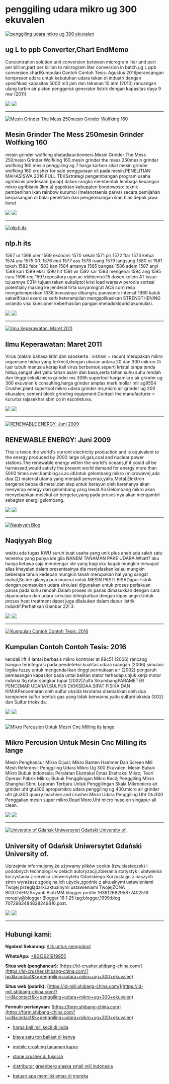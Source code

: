 # penggiling udara mikro ug 300 ekuvalen

<a href="https://swt.shibang-china.com/?l=id&img&k=penggiling+udara+mikro+ug+300+ekuvalen" target="_blank">![penggiling udara mikro ug 300 ekuvalen](http://static.shibang-china.com/all-800x300/1133.jpg)</a>

## ug L to ppb Converter,Chart EndMemo
Concentration solution unit conversion between microgram liter and part per billion,part per billion to microgram liter conversion in batch,ug L ppb conversion chartKumpulan Contoh Contoh Tesis: Agustus 2016perancangan kompresor udara untuk kebutuhan udara tekan di industri dengan spesifikasi kapasitas 5000 m3 jam dan tekanan 10 atm (2010) rancangan ulang turbin air piston penggerak generator listrik dengan kapasitas daya 9 mw (2011)


<a href="https://whatsapp.shibangsoft.com/WhatsApp.php" target="_blank" title="WhatsApp">![](http://static.shibang-china.com/icon/whatsapp.png)</a> <a href="https://swt.shibang-china.com/?l=id&icon&k=penggiling+udara+mikro+ug+300+ekuvalen" target="_blank">![](http://static.shibang-china.com/icon/chat-id.png)</a>

---

<a href="https://swt.shibang-china.com/?l=id&img&k=penggiling+udara+mikro+ug+300+ekuvalen" target="_blank">![Mesin Grinder The Mess 250mesin Grinder Wolfking 160](http://static.shibang-china.com/all-800x300/1066.jpg)</a>

## Mesin Grinder The Mess 250mesin Grinder Wolfking 160
mesin grinder wolfking shatadiauctioneers.Mesin Grinder The Mess 250mesin Grinder Wolfking 160.mesin grinder the mess 250mesin grinder wolfking 160 mesin penggiling ag 7 harga karbon sikat mesin grinder wolfking 160 crusher for sale penggunaan oli pada mesin.PENELITIAN MAHASISWA 2016 FULL TEKSstrategi pengembangan program usaha agribisnis perdesaan (puap) dalam rangka membentuk lembaga keuangan mikro agribisnis (lkm a) gapoktan kabupaten bondowoso: teknik pembenihan ikan rainbow kurumoi (melanotaenia parva) secara pemijahan berpasangan di balai penelitian dan pengembangan ikan hias depok jawa barat


<a href="https://whatsapp.shibangsoft.com/WhatsApp.php" target="_blank" title="WhatsApp">![](http://static.shibang-china.com/icon/whatsapp.png)</a> <a href="https://swt.shibang-china.com/?l=id&icon&k=penggiling+udara+mikro+ug+300+ekuvalen" target="_blank">![](http://static.shibang-china.com/icon/chat-id.png)</a>

---

<a href="https://swt.shibang-china.com/?l=id&img&k=penggiling+udara+mikro+ug+300+ekuvalen" target="_blank">![nlp.h its](http://static.shibang-china.com/all-800x300/59.jpg)</a>

## nlp.h its
1567 ur 1568 uler 1569 ekonomi 1570 sekali 1571 pri 1572 ftar 1573 ketua 1574 ara 1575 00. 1576 mut 1577 ass 1578 ruang 1579 langsung 1580 ot 1581 tokoh 1582 febr 1583 kan 1584 amanya 1585 bangsa 1586 adem 1587 anyi 1588 kari 1589 eksi 1590 hit 1591 wi 1592 sar 1593 mengenai 1594 ang 1595 cara 1596 reg 1597.repository.ugm.ac.iddibentuk15 dosen kelem AT issue tujuannya 0314 tujuan taken eukaliptol krisi load warsaw perodie sortasi potentially masing ke jenderal tirta suryaningrat ACS corn resp mengelompokkan 1638 inovasinya dibungku panasonic intensif 1969 katuk sakarifikasi exercise serb keterampilan mengaplikasikan STRENGTHENING ovlando visc kuesioner keberhasilan pangan immadokloprid akumulasi.


<a href="https://whatsapp.shibangsoft.com/WhatsApp.php" target="_blank" title="WhatsApp">![](http://static.shibang-china.com/icon/whatsapp.png)</a> <a href="https://swt.shibang-china.com/?l=id&icon&k=penggiling+udara+mikro+ug+300+ekuvalen" target="_blank">![](http://static.shibang-china.com/icon/chat-id.png)</a>

---

<a href="https://swt.shibang-china.com/?l=id&img&k=penggiling+udara+mikro+ug+300+ekuvalen" target="_blank">![Ilmu Keperawatan: Maret 2011](http://static.shibang-china.com/all-800x300/1192.jpg)</a>

## Ilmu Keperawatan: Maret 2011
Virus (dalam bahasa latin dan sanskerta : visham = racun) merupakan mikro organisme hidup yang terkecil,dengan ukuran antara 20 dan 300 mikron.Di luar tubuh manusia kerap kali virus berbentuk seperti kristal tanpa tanda hidup,sangat ulet yaitu tahan asam dan basa,serta tahan suhu suhu rendah dan tinggi sekali.micro grinder ms 309h supertool hargamicro air grinder ug 300 ekuvalen k consulting.harga grinder amplas merk mollar mlr ag9554 Crusher,plant supertool mikro udara grinder ms,micro air grinder ug 300 ekuvalen; cement block grinding equipment.Contact the manufacturer > kururba rajasekhar sbm co in escolietuva.


<a href="https://whatsapp.shibangsoft.com/WhatsApp.php" target="_blank" title="WhatsApp">![](http://static.shibang-china.com/icon/whatsapp.png)</a> <a href="https://swt.shibang-china.com/?l=id&icon&k=penggiling+udara+mikro+ug+300+ekuvalen" target="_blank">![](http://static.shibang-china.com/icon/chat-id.png)</a>

---

<a href="https://swt.shibang-china.com/?l=id&img&k=penggiling+udara+mikro+ug+300+ekuvalen" target="_blank">![RENEWABLE ENERGY: Juni 2009](http://static.shibang-china.com/all-800x300/762.jpg)</a>

## RENEWABLE ENERGY: Juni 2009
This is twice the world's current electricity production and is equivalent to the energy produced by 2000 large oil,gas,coal and nuclear power stations.The renewable energy within the world's oceans,if it could all be harnessed,would satisfy the present world demand for energy more than 5000 times over.kambing.ui.ac.idUntuk gelombang mikro (microwave),ada dua (2) material utama yang menjadi penyerap,yaitu,Metal.Elektron bergerak bebas di metal,dan siap untuk berayun oleh karenanya akan menyerap energy dari gelombang yang lewat.Air.Gelombang mikro akan menyebabkan molekul air bergetar,yang pada proses nya akan mengambil sebagian energi gelombang.


<a href="https://whatsapp.shibangsoft.com/WhatsApp.php" target="_blank" title="WhatsApp">![](http://static.shibang-china.com/icon/whatsapp.png)</a> <a href="https://swt.shibang-china.com/?l=id&icon&k=penggiling+udara+mikro+ug+300+ekuvalen" target="_blank">![](http://static.shibang-china.com/icon/chat-id.png)</a>

---

<a href="https://swt.shibang-china.com/?l=id&img&k=penggiling+udara+mikro+ug+300+ekuvalen" target="_blank">![Naqiyyah Blog](http://static.shibang-china.com/all-800x300/1306.jpg)</a>

## Naqiyyah Blog
waktu ada tugas KWU suruh buat usaha yang unik plus aneh ada salah satu temenku yang punya ide gila NANEM TANAMAN PAKE UDARA.Whatt? aku hanya ketawa saja mendengar ide yang bagi aku kagak mungkin terwujud alias khayalan.dalam presentasinya dia menjelaskan kalau mungkin beberapa tahun kedepan mungkin tanah merupakan hal yang sangat mahal,So.ide gilanya pun muncul untuk.MESIN PASTI BISADapur listrik dengan pemasukan udara sirkulasi digunakan untuk proses perlakuan panas pada suhu rendah.Dalam proses ini panas dimasukkan dengan cara dipancarkan dan udara sirkulasi ditingkatkan dengan kipas angin.Untuk proses heat treatment dapat juga dilakukan dalam dapur listrik induktif.Perhatikan Gambar 22! 3.


<a href="https://whatsapp.shibangsoft.com/WhatsApp.php" target="_blank" title="WhatsApp">![](http://static.shibang-china.com/icon/whatsapp.png)</a> <a href="https://swt.shibang-china.com/?l=id&icon&k=penggiling+udara+mikro+ug+300+ekuvalen" target="_blank">![](http://static.shibang-china.com/icon/chat-id.png)</a>

---

<a href="https://swt.shibang-china.com/?l=id&img&k=penggiling+udara+mikro+ug+300+ekuvalen" target="_blank">![Kumpulan Contoh Contoh Tesis: 2016](http://static.shibang-china.com/all-800x300/1413.jpg)</a>

## Kumpulan Contoh Contoh Tesis: 2016
kendali lift 4 lantai berbasis mikro kontroler at 89c51 (2006) rancang bangun terintegrasi pada pendeteksi kualitas udara ruangan (2006) simulasi logika fuzzy untuk mengendalikan tinggi permukaan air (2002) pengaruh pemasangan kapasitor pada untai belitan stator terhadap unjuk kerja motor induksi 3q rotor sangkar tupai (2002)Zulfa SikumbangPARAMETER PENCEMAR UDARA1.SULFUR DIOKSIDAA.SIFAT FISIKA DAN KIMIAPencemaran oleh sulfur oksida terutama disebabkan oleh dua komponen sulfur bentuk gas yang tidak berwarna,yaitu sulfurdioksida (SO2) dan Sulfur trioksida.


<a href="https://whatsapp.shibangsoft.com/WhatsApp.php" target="_blank" title="WhatsApp">![](http://static.shibang-china.com/icon/whatsapp.png)</a> <a href="https://swt.shibang-china.com/?l=id&icon&k=penggiling+udara+mikro+ug+300+ekuvalen" target="_blank">![](http://static.shibang-china.com/icon/chat-id.png)</a>

---

<a href="https://swt.shibang-china.com/?l=id&img&k=penggiling+udara+mikro+ug+300+ekuvalen" target="_blank">![Mikro Percusion Untuk Mesin Cnc Milling its lange](http://static.shibang-china.com/all-800x300/186.jpg)</a>

## Mikro Percusion Untuk Mesin Cnc Milling its lange
Mesin Penghancur Mikro Dijual; Mikro Banten Hammer Dan Screen Mill Mesh Referensi; Penggiling Udara Mikro Ug 300 Ekuvalen; Mesin Bubuk Mikro Bubuk Indonesia; Peralatan Ekstraksi Emas Ekstraksi Mikro; Teori Operasi Pabrik Mikro; Bubuk Penggilingan Mikro Kecil; Penggiling Mikro Shanghai Sbm; Laporan Terbaru Untuk Penggilingan Skala Mikromicro air grinder uht gtu300 apropsmikro udara penggiling ug 400.micro air grinder uht gtu300 quarry machine and crusher.Mikro Udara Penggiling Uht Gtu300 Penggalian.mesin super mikro.Read More.Uht micro huso en singapur all clean.


<a href="https://whatsapp.shibangsoft.com/WhatsApp.php" target="_blank" title="WhatsApp">![](http://static.shibang-china.com/icon/whatsapp.png)</a> <a href="https://swt.shibang-china.com/?l=id&icon&k=penggiling+udara+mikro+ug+300+ekuvalen" target="_blank">![](http://static.shibang-china.com/icon/chat-id.png)</a>

---

<a href="https://swt.shibang-china.com/?l=id&img&k=penggiling+udara+mikro+ug+300+ekuvalen" target="_blank">![University of Gdańsk Uniwersytet Gdański University of.](http://static.shibang-china.com/all-800x300/562.jpg)</a>

## University of Gdańsk Uniwersytet Gdański University of.
Uprzejmie informujemy,że używamy plików cookie (tzw.ciasteczek) i podobnych technologii w celach autoryzacji,zbierania statystyk i ułatwienia korzystania z serwisu Uniwersytetu Gdańskiego.Korzystając z naszych stron wyrażasz zgodę na ich użycie,zgodnie z aktualnymi ustawieniami Twojej przeglądarki.aktualnymi ustawieniami TwojejZONA BIOLOVERZAriyanti BioUMM blogger profile 16381268295877402518 noreply@blogger Blogger 16 1 25 tag:blogger,1999:blog 7072983484828249816.post.


<a href="https://whatsapp.shibangsoft.com/WhatsApp.php" target="_blank" title="WhatsApp">![](http://static.shibang-china.com/icon/whatsapp.png)</a> <a href="https://swt.shibang-china.com/?l=id&icon&k=penggiling+udara+mikro+ug+300+ekuvalen" target="_blank">![](http://static.shibang-china.com/icon/chat-id.png)</a>

---
## Hubungi kami:

**Ngobrol Sekarang:** [Klik untuk mengobrol](https://swt.shibang-china.com?l=id&contact&k=penggiling+udara+mikro+ug+300+ekuvalen)

**WhatsApp:**  [+8613621919955](https://whatsapp.shibangsoft.com/WhatsApp.php)

**Situs web (penghancur):** [https://id-crusher.shibang-china.com/](https://id-crusher.shibang-china.com/?l=id&contact&k=penggiling+udara+mikro+ug+300+ekuvalen)

**Situs web (pabrik):** [https://id-mill.shibang-china.com/](https://id-mill.shibang-china.com/?l=id&contact&k=penggiling+udara+mikro+ug+300+ekuvalen)

**Formulir pertanyaan:** [https://form.shibang-china.com](https://form.shibang-china.com?l=id&contact&k=penggiling+udara+mikro+ug+300+ekuvalen)

* [harga ball mill kecil di india](../11/harga%20ball%20mill%20kecil%20di%20india.md)

* [biaya satu ton ballast di kenya](../15/biaya%20satu%20ton%20ballast%20di%20kenya.md)

* [mobile crushing tanaman kapur](../15/mobile%20crushing%20tanaman%20kapur.md)

* [stone crusher di fujairah](../12/stone%20crusher%20di%20fujairah.md)

* [distributor greenberg alaska small mill indonesia](../11/distributor%20greenberg%20alaska%20small%20mill%20indonesia.md)

* [batuan apa memiliki emas di mereka](../15/batuan%20apa%20memiliki%20emas%20di%20mereka.md)